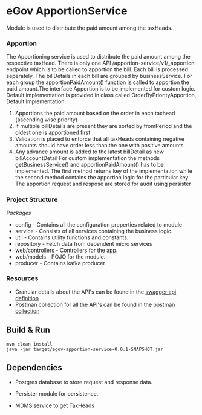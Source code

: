 

# eGov ApportionService


Module is used to distribute the paid amount among the taxHeads.

### Apportion 
The Apportioning service is used to distribute the paid amount among the respective taxHead. 
There is only one API /apportion-service/v1/_apportion endpoint which is to be called to apportion the bill.
Each bill is processed seperately. The billDetails in each bill are grouped by businessService. For each group the apportionPaidAmount() function is called to apportion the paid amount.The interface Apportion is to be implemented for custom logic. Default implementation is provided in class called OrderByPriorityApportion, 
Default Implementation:
 1. Apportions the paid amount based on the order in each taxhead (ascending wise priority) 
 2. If multiple billDetails are present they are sorted by fromPeriod and the oldest one is apportioned first
 3. Validation is placed to enforce that all taxHeads containing negative amounts should have order less than the one with positive amounts
 4. Any advance amount is added to the latest billDetail as new billAccountDetail
For custom implementation the methods getBusinessService() and apportionPaidAmount() has to be implemented. The first method returns key of the implementation while the second method contains the apportion logic for the particular key
The apportion request and respose are stored for audit using persister




### Project Structure 
*Packages*
 - config - Contains all the configuration properties related to module
 - service - Consists of all services containing the business logic.
 - util - Contains utility functions and constants.
 - repository - Fetch data from dependent micro services
 - web/controllers - Controllers for the app.
 - web/models - POJO for the module.
 - producer - Contains kafka producer


### Resources
- Granular details about the API's can be found in the [swagger api definition](https://raw.githubusercontent.com/egovernments/docs/collections/contracts/apportion/egov-apportion-service.yml)
- Postman collection for all the API's can be found in the [postman collection](https://raw.githubusercontent.com/egovernments/egov-services/core/egov-apportion-service/Apportion.postman_collection.json)


## Build & Run


    mvn clean install
    java -jar target/egov-apportion-service-0.0.1-SNAPSHOT.jar


## Dependencies


- Postgres database to store request and response data.

- Persister module for persistence.

- MDMS service to get TaxHeads

